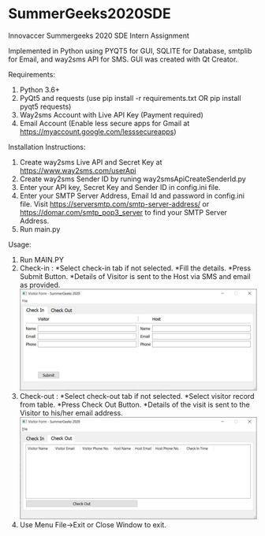 # SummerGeeks2020SDE
Innovaccer Summergeeks 2020 SDE Intern Assignment

Implemented in Python
using PYQT5 for GUI, SQLITE for Database, smtplib for Email, and way2sms API for SMS.
GUI was created with Qt Creator.

Requirements:
1. Python 3.6+
2. PyQt5 and requests (use pip install -r requirements.txt OR pip install pyqt5 requests)
3. Way2sms Account with Live API Key (Payment required)
4. Email Account (Enable less secure apps for Gmail at https://myaccount.google.com/lesssecureapps)

Installation Instructions:
1. Create way2sms Live API and Secret Key at https://www.way2sms.com/userApi
2. Create way2sms Sender ID by runing way2smsApiCreateSenderId.py
3. Enter your API key, Secret Key and Sender ID in config.ini file.
4. Enter your SMTP Server Address, Email Id and password in config.ini file.
   Visit https://serversmtp.com/smtp-server-address/ or https://domar.com/smtp_pop3_server to find your SMTP Server Address.
5. Run main.py

Usage:
1. Run MAIN.PY
2. Check-in :
*Select check-in tab if not selected.
*Fill the details.
*Press Submit Button.
*Details of Visitor is sent to the Host via SMS and email as provided.
   ![Alt text](summergeeks2020assignment/Screenshots/checkin.JPG)
3. Check-out :
*Select check-out tab if not selected.
*Select visitor record from table.
*Press Check Out Button.
*Details of the visit is sent to the Visitor to his/her email address.
   ![Alt text](summergeeks2020assignment/Screenshots/checkout.JPG)
4. Use Menu File->Exit or Close Window to exit.
